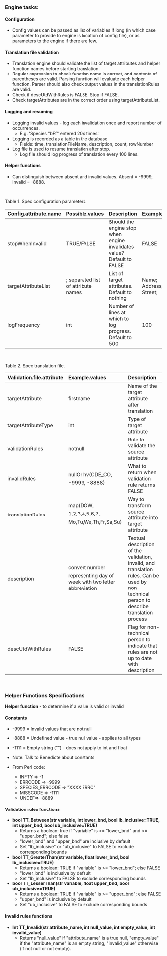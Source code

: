 ### Engine tasks:

#### Configuration

-   Config values can be passed as list of variables if long (in which
    case parameter to provide to engine is location of config file), or
    as parameters to the engine if there are few.

#### Translation file validation

-   Translation engine should validate the list of target attributes and
    helper function names before starting translation.
-   Regular expression to check function name is correct, and contents
    of parentheses are valid. Parsing function will evaluate each helper
    function. Parser should also check output values in the
    translationRules are valid.
-   Check if descUtdWithRules is FALSE. Stop if FALSE.
-   Check targetAttributes are in the correct order using
    targetAttributeList.

#### Logging and resuming

-   Logging invalid values - log each invalidation once and report
    number of occurrences.
    -   E.g. 'Species "bFf" entered 204 times.'
-   Logging is recorded as a table in the database
    -   Fields: time, translationFileName, description, count, rowNumber
-   Log file is used to resume translation after stop.
    -   Log file should log progress of translation every 100 lines.

#### Helper functions

-   Can distinguish between absent and invalid values. Absent = -9999,
    invalid = -8888.

 

Table 1. Spec configuration parameters.

<table>
<thead>
<tr class="header">
<th align="left">Config.attribute.name</th>
<th align="left">Possible.values</th>
<th align="left">Description</th>
<th align="left">Example.value</th>
</tr>
</thead>
<tbody>
<tr class="odd">
<td align="left">stopWhenInvalid</td>
<td align="left">TRUE/FALSE</td>
<td align="left">Should the engine stop when engine invalidates value? Default to FALSE</td>
<td align="left">FALSE</td>
</tr>
<tr class="even">
<td align="left">targetAttributeList</td>
<td align="left">; separated list of attribute names</td>
<td align="left">List of target attributes. Default to nothing</td>
<td align="left">Name; Address; Street;</td>
</tr>
<tr class="odd">
<td align="left">logFrequency</td>
<td align="left">int</td>
<td align="left">Number of lines at which to log progress. Default to 500</td>
<td align="left">100</td>
</tr>
</tbody>
</table>

 

Table 2. Spec translation file.

<table>
<thead>
<tr class="header">
<th align="left">Validation.file.attribute</th>
<th align="left">Example.values</th>
<th align="left">Description</th>
</tr>
</thead>
<tbody>
<tr class="odd">
<td align="left">targetAttribute</td>
<td align="left">firstname</td>
<td align="left">Name of the target attribute after translation</td>
</tr>
<tr class="even">
<td align="left">targetAttributeType</td>
<td align="left">int</td>
<td align="left">Type of target attribute</td>
</tr>
<tr class="odd">
<td align="left">validationRules</td>
<td align="left">notnull</td>
<td align="left">Rule to validate the source attribute</td>
</tr>
<tr class="even">
<td align="left">invalidRules</td>
<td align="left">nullOrInv(CDE_CO, -9999, -8888)</td>
<td align="left">What to return when validation rule returns FALSE</td>
</tr>
<tr class="odd">
<td align="left">translationRules</td>
<td align="left">map(DOW, 1,2,3,4,5,6,7, Mo,Tu,We,Th,Fr,Sa,Su)</td>
<td align="left">Way to transform source attribute into target attribute</td>
</tr>
<tr class="even">
<td align="left">description</td>
<td align="left">convert number representing day of week with two letter abbreviation</td>
<td align="left">Textual description of the validation, invalid, and translation rules. Can be used by non-technical person to describe translation process</td>
</tr>
<tr class="odd">
<td align="left">descUtdWithRules</td>
<td align="left">FALSE</td>
<td align="left">Flag for non-technical person to indicate that rules are not up to date with description</td>
</tr>
</tbody>
</table>

   

### Helper Functions Specifications

**Helper function** - to determine if a value is valid or invalid

#### Constants

-   -9999 = Invalid values that are not null
-   -8888 = Undefined value - true null value - applies to all types
-   -1111 = Empty string ("") - does not apply to int and float

-   Note: Talk to Benedicte about constants

-   From Perl code:
    -   INFTY =&gt; -1
    -   ERRCODE =&gt; -9999
    -   SPECIES\_ERRCODE =&gt; "XXXX ERRC"
    -   MISSCODE =&gt; -1111
    -   UNDEF=&gt; -8889

#### Validation rules functions

-   **bool TT\_Between(str variable, int lower\_bnd, bool
    lb\_inclusive=TRUE, int upper\_bnd, bool ub\_inclusive=TRUE)**
    -   Returns a boolean: true if "variable" is &gt;= "lower\_bnd" and
        &lt;= "upper\_bnd"; else false
    -   "lower\_bnd" and "upper\_bnd" are inclusive by default
    -   Set "lb\_inclusive" or "ub\_inclusive" to FALSE to exclude
        corresponding bounds
-   **bool TT\_GreaterThan(str variable, float lower\_bnd, bool
    lb\_inclusive=TRUE)**
    -   Returns a boolean: TRUE if "variable" is &gt;= "lower\_bnd";
        else FALSE
    -   "lower\_bnd" is inclusive by default
    -   Set "lb\_inclusive" to FALSE to exclude corresponding bounds
-   **bool TT\_LesserThan(str variable, float upper\_bnd, bool
    ub\_inclusive=TRUE)**
    -   Returns a boolean: TRUE if "variable" is &gt;= "upper\_bnd";
        else FALSE
    -   "upper\_bnd" is inclusive by default
    -   Set "ub\_inclusive" to FALSE to exclude corresponding bounds

#### Invalid rules functions

-   **Int TT\_Invalid(str attribute\_name, int null\_value, int
    empty\_value, int invalid\_value)**
    -   Returns "null\_value" if "attribute\_name" is a true null,
        "empty\_value" if the "attribute\_name" is an empty string,
        "invalid\_value" otherwise (if not null or not empty).
